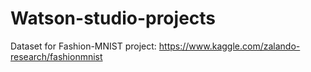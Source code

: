 # Watson-studio-projects

Dataset for Fashion-MNIST project:
https://www.kaggle.com/zalando-research/fashionmnist
